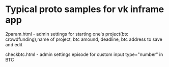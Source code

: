 # Typical proto samples for vk inframe app

2param.html - admin settings for starting one's project(btc crowdfunding),name of project, btc amound, deadline, btc address to save and edit

checkbtc.html - admin settings episode for custom input type="number" in BTC
